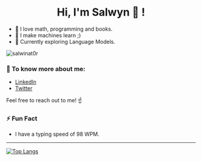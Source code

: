 <h1 align="center">Hi, I'm Salwyn 👋 !</h1>

- 🌱 I love math, programming and books.
- 🤖 I make machines learn ;)
- 🔭 Currently exploring Language Models.

<p align="left"> <img src="https://komarev.com/ghpvc/?username=salwinat0r&label=Profile%20views&color=0e75b6&style=flat" alt="salwinat0r" /> </p>


### 💬 To know more about me:
- [LinkedIn](https://www.linkedin.com/in/salwyn-mathew-4579381b7/)
- [Twitter](https://twitter.com/salwinator_)

Feel free to reach out to me! ☝

### ⚡ Fun Fact
- I have a typing speed of 98 WPM.

---

[![Top Langs](https://github-readme-stats.vercel.app/api/top-langs/?username=salwinat0r&layout=compact)](https://github.com/salwinat0r/github-readme-stats)
